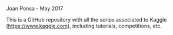 Joan Ponsa - May 2017

This is a GitHub repository with all the scrips associated 
to Kaggle (https://www.kaggle.com), including tutorials, competitions, etc.
